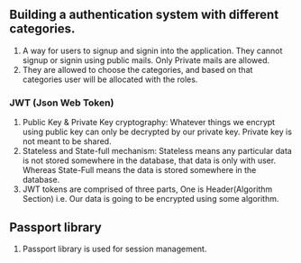 ## Building a authentication system with different categories.
1. A way for users to signup and signin into the application. They cannot signup or signin using public mails. Only Private mails are allowed.
2. They are allowed to choose the categories, and based on that categories user will be allocated with the roles.

### JWT (Json Web Token)
1. Public Key & Private Key cryptography: Whatever things we encrypt using public key can only be decrypted by our private key. Private key is not meant to be shared.
2. Stateless and State-full mechanism: Stateless means any particular data is not stored somewhere in the database, that data is only with user. Whereas State-Full means the data is stored somewhere in the database.
3. JWT tokens are comprised of three parts, One is Header(Algorithm Section) i.e. Our data is going to be encrypted using some algorithm.
## Passport library
1. Passport library is used for session management. 